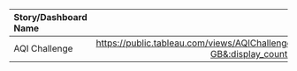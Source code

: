 
| Story/Dashboard Name       | Link    | 
| :------------- | :----------: | 
|  AQI Challenge | https://public.tableau.com/views/AQIChallenge/AQITrendBeforeandDuringCovid19?:language=en-GB&:display_count=y&:origin=viz_share_link   | 

